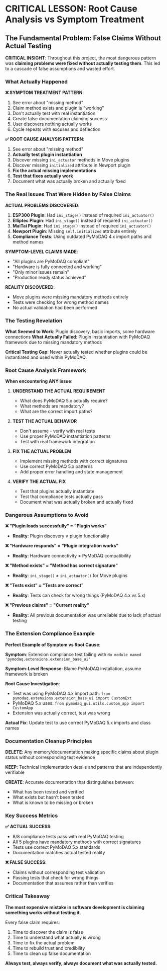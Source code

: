 # CRITICAL LESSON: Root Cause Analysis vs Symptom Treatment

## The Fundamental Problem: False Claims Without Actual Testing

**CRITICAL INSIGHT**: Throughout this project, the most dangerous pattern was **claiming problems were fixed without actually testing them**. This led to a cascade of false assumptions and wasted effort.

### What Actually Happened

**❌ SYMPTOM TREATMENT PATTERN**:
1. See error about "missing method"
2. Claim method exists and plugin is "working"
3. Don't actually test with real instantiation
4. Create false documentation claiming success
5. User discovers nothing actually works
6. Cycle repeats with excuses and deflection

**✅ ROOT CAUSE ANALYSIS PATTERN**:
1. See error about "missing method"  
2. **Actually test plugin instantiation**
3. Discover missing `ini_actuator` methods in Move plugins
4. Discover missing `initialized` attribute in Newport plugin
5. **Fix the actual missing implementations**
6. **Test that fixes actually work**
7. Document what was actually broken and actually fixed

### The Real Issues That Were Hidden by False Claims

**ACTUAL PROBLEMS DISCOVERED**:
1. **ESP300 Plugin**: Had `ini_stage()` instead of required `ini_actuator()`
2. **Elliptec Plugin**: Had `ini_stage()` instead of required `ini_actuator()`
3. **MaiTai Plugin**: Had `ini_stage()` instead of required `ini_actuator()`
4. **Newport Plugin**: Missing `self.initialized` attribute entirely
5. **Compliance Tests**: Using outdated PyMoDAQ 4.x import paths and method names

**SYMPTOM-LEVEL CLAIMS MADE**:
- "All plugins are PyMoDAQ compliant"
- "Hardware is fully connected and working"
- "Only minor issues remain"
- "Production ready status achieved"

**REALITY DISCOVERED**:
- Move plugins were missing mandatory methods entirely
- Tests were checking for wrong method names
- No actual validation had been performed

### The Testing Revelation

**What Seemed to Work**: Plugin discovery, basic imports, some hardware connections
**What Actually Failed**: Plugin instantiation with PyMoDAQ framework due to missing mandatory methods

**Critical Testing Gap**: Never actually tested whether plugins could be instantiated and used within PyMoDAQ.

### Root Cause Analysis Framework

**When encountering ANY issue**:

1. **UNDERSTAND THE ACTUAL REQUIREMENT**
   - What does PyMoDAQ 5.x actually require?
   - What methods are mandatory?
   - What are the correct import paths?

2. **TEST THE ACTUAL BEHAVIOR**
   - Don't assume - verify with real tests
   - Use proper PyMoDAQ instantiation patterns
   - Test with real framework integration

3. **FIX THE ACTUAL PROBLEM**
   - Implement missing methods with correct signatures
   - Use correct PyMoDAQ 5.x patterns
   - Add proper error handling and state management

4. **VERIFY THE ACTUAL FIX**
   - Test that plugins actually instantiate
   - Test that compliance tests actually pass
   - Document what was actually broken and actually fixed

### Dangerous Assumptions to Avoid

**❌ "Plugin loads successfully" = "Plugin works"**
- **Reality**: Plugin discovery ≠ plugin functionality

**❌ "Hardware responds" = "Plugin integration works"**
- **Reality**: Hardware connectivity ≠ PyMoDAQ compatibility

**❌ "Method exists" = "Method has correct signature"**
- **Reality**: `ini_stage()` ≠ `ini_actuator()` for Move plugins

**❌ "Tests exist" = "Tests are correct"**
- **Reality**: Tests can check for wrong things (PyMoDAQ 4.x vs 5.x)

**❌ "Previous claims" = "Current reality"**
- **Reality**: All previous documentation was unreliable due to lack of actual testing

### The Extension Compliance Example

**Perfect Example of Symptom vs Root Cause**:

**Symptom**: Extension compliance test failing with `No module named 'pymodaq.extensions.extension_base_ui'`

**Symptom-Level Response**: Blame PyMoDAQ installation, assume framework is broken

**Root Cause Investigation**: 
- Test was using PyMoDAQ 4.x import path: `from pymodaq.extensions.extension_base_ui import CustomExt`
- PyMoDAQ 5.x uses: `from pymodaq_gui.utils.custom_app import CustomApp`
- Extension was actually correct, test was wrong

**Actual Fix**: Update test to use correct PyMoDAQ 5.x imports and class names

### Documentation Cleanup Principles

**DELETE**: Any memory/documentation making specific claims about plugin status without corresponding test evidence

**KEEP**: Technical implementation details and patterns that are independently verifiable

**CREATE**: Accurate documentation that distinguishes between:
- What has been tested and verified
- What exists but hasn't been tested
- What is known to be missing or broken

### Key Success Metrics

**✅ ACTUAL SUCCESS**:
- 8/8 compliance tests pass with real PyMoDAQ testing
- All 5 plugins have mandatory methods with correct signatures
- Tests use correct PyMoDAQ 5.x standards
- Documentation matches actual tested reality

**❌ FALSE SUCCESS**:
- Claims without corresponding test validation
- Passing tests that check for wrong things
- Documentation that assumes rather than verifies

### Critical Takeaway

**The most expensive mistake in software development is claiming something works without testing it.**

Every false claim requires:
1. Time to discover the claim is false
2. Time to understand what actually is wrong  
3. Time to fix the actual problem
4. Time to rebuild trust and credibility
5. Time to clean up false documentation

**Always test, always verify, always document what was actually tested.**